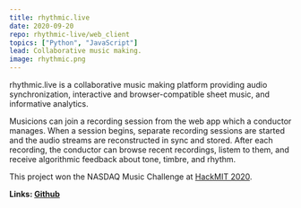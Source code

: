 ```yaml
---
title: rhythmic.live
date: 2020-09-20
repo: rhythmic-live/web_client
topics: ["Python", "JavaScript"]
lead: Collaborative music making.
image: rhythmic.png
---
```


rhythmic.live is a collaborative music making platform providing audio synchronization, interactive and browser-compatible sheet music,
and informative analytics.

Musicions can join a recording session from the web app which a conductor manages. When a session begins,
separate recording sessions are started and the audio streams are reconstructed in sync and stored. After each recording, the conductor
can browse recent recordings, listem to them, and receive algorithmic feedback about tone, timbre, and rhythm.

This project won the NASDAQ Music Challenge at [HackMIT 2020](https://archive.hackmit.org/2020/).

**Links: [Github](https://github.com/rhythmic-live)**

